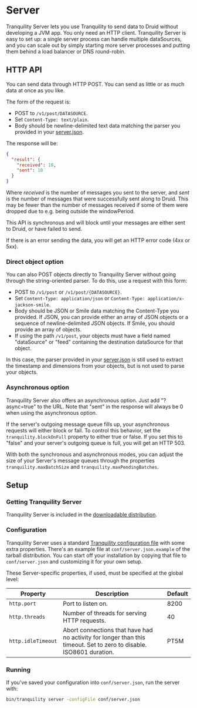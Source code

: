 # Server

Tranquility Server lets you use Tranquility to send data to Druid without developing a JVM app. You only need an
HTTP client. Tranquility Server is easy to set up: a single server process can handle multiple dataSources, and you can
scale out by simply starting more server processes and putting them behind a load balancer or DNS round-robin.

## HTTP API

You can send data through HTTP POST. You can send as little or as much data at once as you like.

The form of the request is:

- POST to `/v1/post/DATASOURCE`.
- Set `Content-Type: text/plain`.
- Body should be newline-delimited text data matching the parser you provided in your [server.json](#configuration).

The response will be:

```json
{
  "result": {
    "received": 10,
    "sent": 10
  }
}
```

Where *received* is the number of messages you sent to the server, and *sent* is the number of messages that were
successfully sent along to Druid. This may be fewer than the number of messages received if some of them were dropped
due to e.g. being outside the windowPeriod.

This API is synchronous and will block until your messages are either sent to Druid, or have failed to send.

If there is an error sending the data, you will get an HTTP error code (4xx or 5xx).

### Direct object option

You can also POST objects directly to Tranquility Server without going through the string-oriented parser. To do this,
use a request with this form:

- POST to `/v1/post` or `/v1/post/{DATASOURCE}`.
- Set `Content-Type: application/json` or `Content-Type: application/x-jackson-smile`.
- Body should be JSON or Smile data matching the Content-Type you provided. If JSON, you can provide either an array
of JSON objects or a sequence of newline-delimited JSON objects. If Smile, you should provide an array of objects.
- If using the path `/v1/post`, your objects must have a field named "dataSource" or "feed" containing the destination
dataSource for that object.

In this case, the parser provided in your [server.json](#configuration) is still used to extract the timestamp and
dimensions from your objects, but is not used to parse your objects.

### Asynchronous option

Tranquility Server also offers an asynchronous option. Just add "?async=true" to the URL. Note that "sent" in the
response will always be 0 when using the asynchronous option.

If the server's outgoing message queue fills up, your asynchronous requests will either block or fail. To control this
behavior, set the `tranquility.blockOnFull` property to either true or false. If you set this to "false" and your
server's outgoing queue is full, you will get an HTTP 503.

With both the synchronous and asynchronous modes, you can adjust the size of your Server's message queues through
the properties `tranquility.maxBatchSize` and `tranquility.maxPendingBatches`.

## Setup

### Getting Tranquility Server

Tranquility Server is included in the [downloadable distribution](../README.md#downloadable-distribution).

### Configuration

Tranquility Server uses a standard [Tranquility configuration file](configuration.md) with some extra properties.
There's an example file at `conf/server.json.example` of the tarball distribution. You can start off your installation
by copying that file to `conf/server.json` and customizing it for your own setup.

These Server-specific properties, if used, must be specified at the global level:

|Property|Description|Default|
|--------|-----------|-------|
|`http.port`|Port to listen on.|8200|
|`http.threads`|Number of threads for serving HTTP requests.|40|
|`http.idleTimeout`|Abort connections that have had no activity for longer than this timeout. Set to zero to disable. ISO8601 duration.|PT5M|

### Running

If you've saved your configuration into `conf/server.json`, run the server with:

```bash
bin/tranquility server -configFile conf/server.json
```
